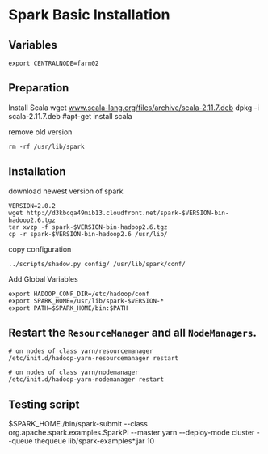 # Spark Basic Installation

## Variables

    export CENTRALNODE=farm02

## Preparation
Install Scala
    wget www.scala-lang.org/files/archive/scala-2.11.7.deb
    dpkg -i scala-2.11.7.deb
    #apt-get install scala

remove old version

    rm -rf /usr/lib/spark

## Installation 

download newest version of spark

    VERSION=2.0.2
    wget http://d3kbcqa49mib13.cloudfront.net/spark-$VERSION-bin-hadoop2.6.tgz
    tar xvzp -f spark-$VERSION-bin-hadoop2.6.tgz
    cp -r spark-$VERSION-bin-hadoop2.6 /usr/lib/

copy configuration 

    ../scripts/shadow.py config/ /usr/lib/spark/conf/

Add Global Variables

    export HADOOP_CONF_DIR=/etc/hadoop/conf
    export SPARK_HOME=/usr/lib/spark-$VERSION-*
    export PATH=$SPARK_HOME/bin:$PATH

## Restart the `ResourceManager` and all `NodeManagers`.

    # on nodes of class yarn/resourcemanager
    /etc/init.d/hadoop-yarn-resourcemanager restart
    
    # on nodes of class yarn/nodemanager
    /etc/init.d/hadoop-yarn-nodemanager restart

## Testing script

$SPARK_HOME./bin/spark-submit --class org.apache.spark.examples.SparkPi --master yarn --deploy-mode cluster --queue thequeue lib/spark-examples*.jar 10